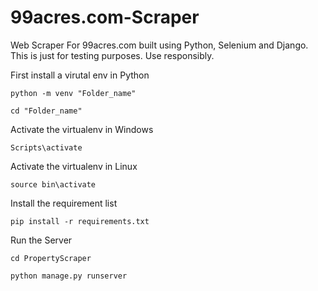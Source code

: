 # 99acres.com-Scraper
Web Scraper For 99acres.com built using Python, Selenium and Django. This is just for testing purposes. Use responsibly.


First install a virutal env in Python
```
python -m venv "Folder_name"
```
```
cd "Folder_name"
```


Activate the virtualenv in Windows
```
Scripts\activate
```

Activate the virtualenv in Linux
```
source bin\activate
```


Install the requirement list
```
pip install -r requirements.txt
```


Run the Server
```
cd PropertyScraper
```
```
python manage.py runserver
```
